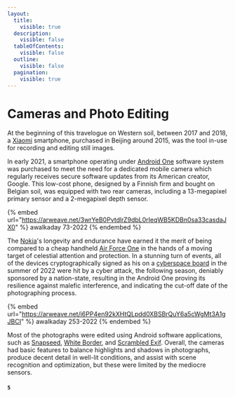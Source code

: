 ```yaml
---
layout:
  title:
    visible: true
  description:
    visible: false
  tableOfContents:
    visible: false
  outline:
    visible: false
  pagination:
    visible: true
---
```


# Cameras and Photo Editing

At the beginning of this travelogue on Western soil, between 2017 and 2018, a [Xiaomi](https://www.mi.com/global/about/) smartphone, purchased in Beijing around 2015, was the tool in-use for recording and editing still images.

In early 2021, a smartphone operating under [Android One](https://www.android.com/one/) software system was purchased to meet the need for a dedicated mobile camera which regularly receives secure software updates from its American creator, Google. This low-cost phone, designed by a Finnish firm and bought on Belgian soil, was equipped with two rear cameras, including a 13-megapixel primary sensor and a 2-megapixel depth sensor.



{% embed url="https://arweave.net/3wrYeB0PvtdlrZ9dbL0rIeqWB5KDBn0sa33casdaJX0" %}
awalkaday 73-2022
{% endembed %}



The [Nokia](https://www.hmd.com/en\_int/nokia-2-3)'s longevity and endurance have earned it the merit of being compared to a cheap handheld [Air Force One](https://en.m.wikipedia.org/wiki/Air\_Force\_One\_\(disambiguation\)) in the hands of a moving target of celestial attention and protection. In a stunning turn of events, all of the devices cryptographically signed as his on a [cyberspace board](https://keybase.io/daqhris/devices) in the summer of 2022 were hit by a cyber attack, the following season, deniably sponsored by a nation-state, resulting in the Android One proving its resilience against malefic interference, and indicating the cut-off date of the photographing process.



{% embed url="https://arweave.net/i6PP4en92kXHtQLpdd0XBSBrQuY6a5cWgMt3A1gJBCI" %}
awalkaday 253-2022
{% endembed %}



Most of the photographs were edited using Android software applications, such as [Snapseed](https://play.google.com/store/apps/details?id=com.niksoftware.snapseed), [White Border](https://play.google.com/store/apps/details?id=com.vector123.whiteborder), and [Scrambled Exif](https://play.google.com/store/apps/details?id=com.jarsilio.android.scrambledeggsif). Overall, the cameras had basic features to balance highlights and shadows in photographs, produce decent detail in well-lit conditions, and assist with scene recognition and optimization, but these were limited by the mediocre sensors.



#### `5`

